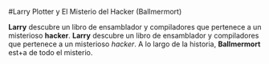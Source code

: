 #Larry Plotter y El Misterio del Hacker (Ballmermort)

**Larry** descubre un libro de ensamblador y compiladores que pertenece a un misterioso **hacker**.
**Larry** descubre un libro de ensamblador y compiladores que pertenece a un misterioso *hacker*.
A lo largo de la historia, **Ballmermort** est+a de todo el misterio.

